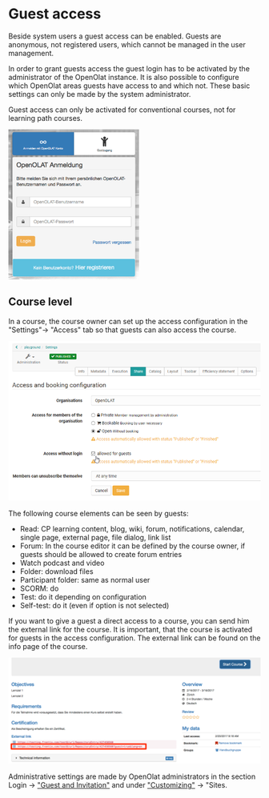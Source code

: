 # Guest access

Beside system users a guest access can be enabled. Guests are anonymous, not
registered users, which cannot be managed in the user management.

In order to grant guests access the guest login has to be activated by the
administrator of the OpenOlat instance. It is also possible to configure which
OpenOlat areas guests have access to and which not. These basic settings can
only be made by the system administrator.

  

Guest access can only be activated for conventional courses, not for learning
path courses.

![](assets/DE_gastlogin.png)

## Course level

In a course, the course owner can set up the access configuration in the
"Settings"→ "Access" tab so that guests can also access the course.

![](assets/guest_booking.png)

The following course elements can be seen by guests:

  * Read: CP learning content, blog, wiki, forum, notifications, calendar, single page, external page, file dialog, link list
  * Forum: In the course editor it can be defined by the course owner, if guests should be allowed to create forum entries
  * Watch podcast and video
  * Folder: download files
  * Participant folder: same as normal user
  * SCORM: do
  * Test: do it depending on configuration
  * Self-test: do it (even if option is not selected)

If you want to give a guest a direct access to a course, you can send him the
external link for the course. It is important, that the course is activated
for guests in the access configuration. The external link can be found on the
info page of the course.

![](assets/en_guest_infopage.png)

  

  

Administrative settings are made by OpenOlat administrators in the section
Login → ["Guest and Invitation"](../../manual_admin/administration/Guest_and_invitation.md) and under
["Customizing"](../../manual_admin/administration/Customizing.de.md) → "Sites.

